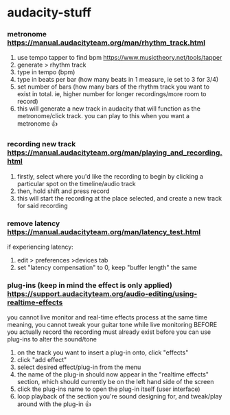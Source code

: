 # audacity-stuff

### metronome https://manual.audacityteam.org/man/rhythm_track.html
1. use tempo tapper to find bpm https://www.musictheory.net/tools/tapper
2. generate > rhythm track
3. type in tempo (bpm)
4. type in beats per bar (how many beats in 1 measure, ie set to 3 for 3/4)
5. set number of bars (how many bars of the rhythm track you want to exist in total. ie, higher number for longer recordings/more room to record)
6. this will generate a new track in audacity that will function as the metronome/click track. you can play to this when you want a metronome 👍



### recording new track https://manual.audacityteam.org/man/playing_and_recording.html
1. firstly, select where you'd like the recording to begin by clicking a particular spot on the timeline/audio track
2. then, hold shift and press record	
3. this will start the recording at the place selected, and create a new track for said recording
	


### remove latency https://manual.audacityteam.org/man/latency_test.html
if experiencing latency:	
1. edit > preferences >devices tab	
2. set "latency compensation" to 0, keep "buffer length" the same
	


### plug-ins (keep in mind the effect is only applied) https://support.audacityteam.org/audio-editing/using-realtime-effects
you cannot live monitor and real-time effects process at the same time
meaning, you cannot tweak your guitar tone while live monitoring BEFORE you actually record
the recording must already exist before you can use plug-ins to alter the sound/tone
	
1. on the track you want to insert a plug-in onto, click "effects"	
2. click "add effect"	
3. select desired effect/plug-in from the menu	
4. the name of the plug-in should now appear in the "realtime effects" section, which should currently be on the left hand side of the screen	
5. click the plug-ins name to open the plug-in itself (user interface)	
6. loop playback of the section you're sound designing for, and tweak/play around with the plug-in 👍
	
